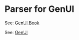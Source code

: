 # Parser for GenUI

See: [GenUI Book](https://privoce.github.io/GenUI.github.io)

See: [GenUI](https://github.com/Privoce/GenUI)